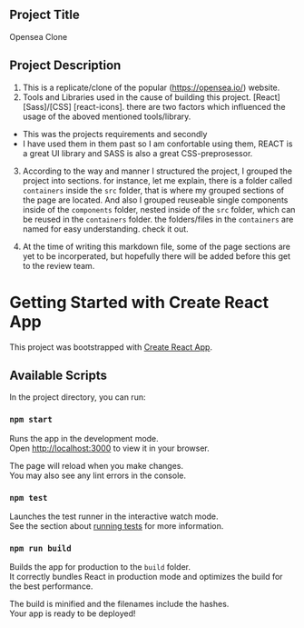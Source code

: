 
## Project Title
Opensea Clone


## Project Description
1.   This is a replicate/clone of the popular (https://opensea.io/) website.
2.   Tools and Libraries used in the cause of building this  project.
    [React]
    [Sass]/[CSS]
    [react-icons]. there are two factors which influenced the usage of the aboved mentioned tools/library.

-   This was the projects requirements and secondly
-   I have used them in them past so I am confortable using them, REACT is a great UI library and SASS is also a great CSS-preprosessor.

3.   According to the way and manner I structured the project, I grouped the project into sections. for instance,
    let me explain, there is a folder called `containers` inside the `src` folder, that is where my grouped sections
    of the page are located.
        And also I grouped reuseable single components inside of the `components` folder, nested inside of the `src` folder,
    which can be reused in the `containers` folder. the folders/files in the `containers` are named for easy understanding. check it out.

4.  At the time of writing this markdown file, some of the page sections are yet to be incorperated, but hopefully there will be added
    before this get to the review team.


   







# Getting Started with Create React App

This project was bootstrapped with [Create React App](https://github.com/facebook/create-react-app).

## Available Scripts

In the project directory, you can run:

### `npm start`

Runs the app in the development mode.\
Open [http://localhost:3000](http://localhost:3000) to view it in your browser.

The page will reload when you make changes.\
You may also see any lint errors in the console.

### `npm test`

Launches the test runner in the interactive watch mode.\
See the section about [running tests](https://facebook.github.io/create-react-app/docs/running-tests) for more information.

### `npm run build`

Builds the app for production to the `build` folder.\
It correctly bundles React in production mode and optimizes the build for the best performance.

The build is minified and the filenames include the hashes.\
Your app is ready to be deployed!


